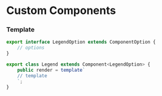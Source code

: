 # Custom Components

### Template

```js
export interface LegendOption extends ComponentOption {
    // options
}

export class Legend extends Component<LegendOption> {
    public render = template`
    // template
    `;
}
```

